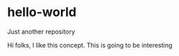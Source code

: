 # hello-world
Just another repository

Hi folks,
I like this concept. This is going to be interesting
